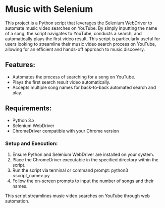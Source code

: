 # Music with Selenium
This project is a Python script that leverages the Selenium WebDriver to automate music video searches on YouTube. 
By simply inputting the name of a song, the script navigates to YouTube, conducts a search, and automatically plays the first video result. 
This script is particularly useful for users looking to streamline their music video search process on YouTube, allowing for an efficient and hands-off approach to music discovery.

## Features:
- Automates the process of searching for a song on YouTube.
- Plays the first search result video automatically.
- Accepts multiple song names for back-to-back automated search and play.

## Requirements:
- Python 3.x
- Selenium WebDriver
- ChromeDriver compatible with your Chrome version

### Setup and Execution:
1. Ensure Python and Selenium WebDriver are installed on your system.
2. Place the ChromeDriver executable in the specified directory within the script.
3. Run the script via terminal or command prompt: python3 <script_name>.py
4. Follow the on-screen prompts to input the number of songs and their names.

This script streamlines music video searches on YouTube through web automation.
